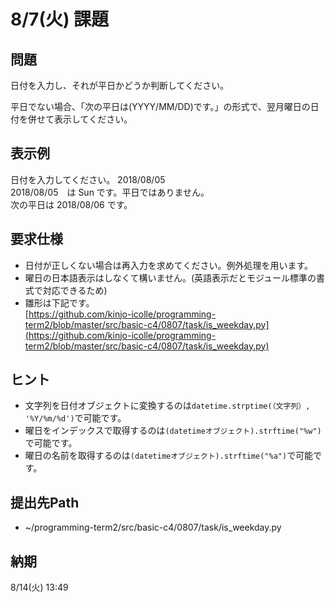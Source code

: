# 8/7(火) 課題

## 問題

日付を入力し、それが平日かどうか判断してください。

平日でない場合、「次の平日は(YYYY/MM/DD)です。」の形式で、翌月曜日の日付を併せて表示してください。

## 表示例

日付を入力してください。 2018/08/05  
2018/08/05　は Sun です。平日ではありません。  
次の平日は 2018/08/06 です。

## 要求仕様

* 日付が正しくない場合は再入力を求めてください。例外処理を用います。
* 曜日の日本語表示はしなくて構いません。(英語表示だとモジュール標準の書式で対応できるため)
* 雛形は下記です。  
[https://github.com/kinjo-icolle/programming-term2/blob/master/src/basic-c4/0807/task/is_weekday.py](https://github.com/kinjo-icolle/programming-term2/blob/master/src/basic-c4/0807/task/is_weekday.py)

## ヒント

* 文字列を日付オブジェクトに変換するのは`datetime.strptime(（文字列）, '%Y/%m/%d')`で可能です。
* 曜日をインデックスで取得するのは`(datetimeオブジェクト).strftime("%w")`で可能です。
* 曜日の名前を取得するのは`(datetimeオブジェクト).strftime("%a")`で可能です。

## 提出先Path

* ~/programming-term2/src/basic-c4/0807/task/is_weekday.py

## 納期

8/14(火) 13:49
